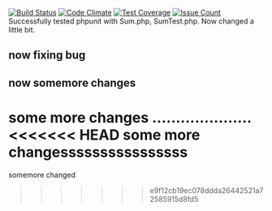 [![Build Status](https://travis-ci.org/khoawasabi/test-travis.svg?branch=master)](https://travis-ci.org/khoawasabi/test-travis)
[![Code Climate](https://codeclimate.com/github/khoawasabi/test-travis/badges/gpa.svg)](https://codeclimate.com/github/khoawasabi/test-travis)
[![Test Coverage](https://codeclimate.com/github/khoawasabi/test-travis/badges/coverage.svg)](https://codeclimate.com/github/khoawasabi/test-travis/coverage)
[![Issue Count](https://codeclimate.com/github/khoawasabi/test-travis/badges/issue_count.svg)](https://codeclimate.com/github/khoawasabi/test-travis)
Successfully tested phpunit with Sum.php, SumTest.php.
Now changed a little bit.

now fixing bug
------------
now somemore changes
----------------
some more changes
.....................
<<<<<<< HEAD
some more changessssssssssssssss
=======
somemore changed
>>>>>>> e9f12cb19ec078ddda26442521a72585915d8fd5
